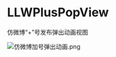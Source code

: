 # LLWPlusPopView
仿微博“+”号发布弹出动画视图

![仿微博加号弹出动画.png](https://upload-images.jianshu.io/upload_images/1338824-9672b7f63b6f3ed4.gif?imageMogr2/auto-orient/strip)
